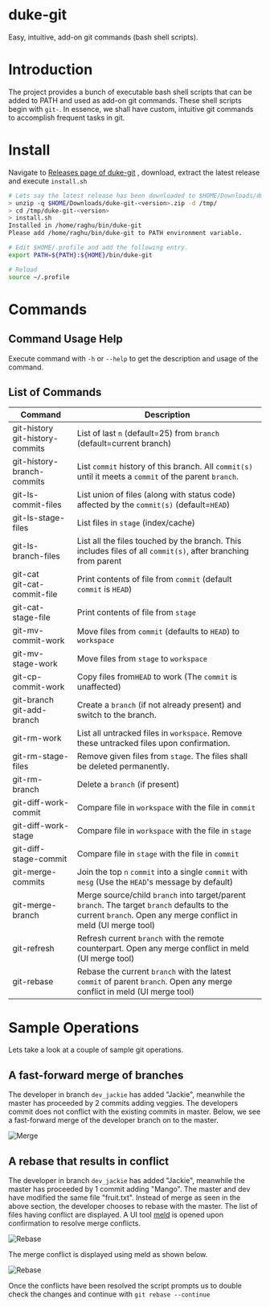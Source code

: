 # duke-git
Easy, intuitive, add-on git commands (bash shell scripts).

# Introduction

The project provides a bunch of executable bash shell scripts that can be added to PATH and used as add-on git commands. These shell scripts begin with `git-`. In essence, we shall have custom, intuitive git commands to accomplish frequent tasks in git.

# Install

Navigate to [Releases page of duke-git](https://github.com/cafeduke/duke-git/releases) , download, extract the latest release and execute `install.sh`

```bash
# Lets say the latest release has been downloaded to $HOME/Downloads/duke-git-<version>.zip
> unzip -q $HOME/Downloads/duke-git-<version>.zip -d /tmp/
> cd /tmp/duke-git-<version>
> install.sh
Installed in /home/raghu/bin/duke-git
Please add /home/raghu/bin/duke-git to PATH environment variable.

# Edit $HOME/.profile and add the following entry.
export PATH=${PATH}:${HOME}/bin/duke-git

# Reload
source ~/.profile
```

# Commands

## Command Usage Help

Execute command with `-h`  or `--help` to get the description and usage of the command.

## List of Commands

| Command                              | Description                                                  |
| ------------------------------------ | ------------------------------------------------------------ |
| git-history<br />git-history-commits | List of last `n` (default=25) from `branch` (default=current branch) |
| git-history-branch-commits           | List `commit` history of this branch. All `commit(s)` until it meets a `commit` of the parent `branch`. |
| git-ls-commit-files                  | List union of files (along with status code) affected by the `commit(s)` (default=`HEAD`) |
| git-ls-stage-files                   | List files in `stage` (index/cache)                          |
| git-ls-branch-files                  | List all the files touched by the branch. This includes files of all `commit(s)`, after branching from parent |
| git-cat<br />git-cat-commit-file     | Print contents of file from `commit` (default `commit` is `HEAD`) |
| git-cat-stage-file                   | Print contents of file from `stage`                          |
| git-mv-commit-work                   | Move files from `commit` (defaults to `HEAD`) to `workspace` |
| git-mv-stage-work                    | Move files from `stage` to `workspace`                       |
| git-cp-commit-work                   | Copy files from`HEAD` to work (The `commit` is unaffected)   |
| git-branch<br />git-add-branch       | Create a `branch` (if not already present) and switch to the branch. |
| git-rm-work                          | List all untracked files in `workspace`. Remove these untracked files upon confirmation. |
| git-rm-stage-files                   | Remove given files from `stage`. The files shall be deleted permanently. |
| git-rm-branch                        | Delete a `branch` (if present)                               |
| git-diff-work-commit                 | Compare file in `workspace` with the file in `commit`        |
| git-diff-work-stage                  | Compare file in `workspace` with the file in `stage`         |
| git-diff-stage-commit                | Compare file in `stage` with the file in `commit`            |
| git-merge-commits                    | Join the top `n` `commit` into a single `commit` with `mesg` (Use the `HEAD`'s message by default) |
| git-merge-branch                     | Merge source/child `branch` into target/parent `branch`. The target `branch` defaults to the current `branch`. Open any merge conflict in meld (UI merge tool) |
| git-refresh                          | Refresh current `branch` with the remote counterpart. Open any merge conflict in meld (UI merge tool) |
| git-rebase                           | Rebase the current `branch` with the latest `commit` of parent `branch`. Open any merge conflict in meld (UI merge tool) |

# Sample Operations

Lets take a look at a couple of sample git operations.

## A fast-forward merge of branches

The developer in branch `dev_jackie`  has added "Jackie", meanwhile the master has proceeded by 2 commits adding veggies. The developers commit does not conflict with the existing commits in master. Below, we see a fast-forward merge of the developer branch on to the master.

![Merge](/images/Merge.jpg)

## A rebase that results in conflict

The developer in branch `dev_jackie` has added "Jackie", meanwhile the master has proceeded by 1 commit adding "Mango". The master and dev have modified the same file "fruit.txt". Instead of merge as seen in the above section, the developer chooses to rebase with the master. The list of files having conflict are displayed. A UI tool [meld](https://meldmerge.org/) is opened upon confirmation to resolve merge conflicts.

![Rebase](/images/Rebase.jpg)

The merge conflict is displayed using meld as shown below.

![Rebase](/images/RebaseMeld.jpg)

Once the conflicts have been resolved the script prompts us to double check the changes and continue with `git rebase --continue`

